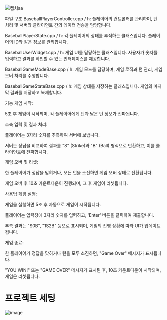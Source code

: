 

![캡처aa](https://github.com/user-attachments/assets/9f10fc54-d7c8-4aa2-ae3b-a9011c6c0929)





파일 구조
BaseballPlayerController.cpp / h: 플레이어의 컨트롤러를 관리하며, 턴 처리 및 서버와 클라이언트 간의 데이터 전송을 담당합니다.

BaseballPlayerState.cpp / h: 각 플레이어의 상태를 추적하는 클래스입니다. 플레이어의 ID와 같은 정보를 관리합니다.

BaseballUserWidget.cpp / h: 게임 UI를 담당하는 클래스입니다. 사용자가 숫자를 입력하고 결과를 확인할 수 있는 인터페이스를 제공합니다.

BaseballGameModeBase.cpp / h: 게임 모드를 담당하며, 게임 로직과 턴 관리, 게임 오버 처리를 수행합니다.

BaseballGameStateBase.cpp / h: 게임 상태를 저장하는 클래스입니다. 게임의 마지막 결과를 저장하고 복제합니다.

기능
게임 시작:

5초 후 게임이 시작되며, 각 플레이어에게 턴과 남은 턴 정보가 전파됩니다.

추측 입력 및 결과 처리:

플레이어는 3자리 숫자를 추측하여 서버에 보냅니다.

서버는 정답을 비교하여 결과를 "S" (Strike)와 "B" (Ball) 형식으로 반환하고, 이를 클라이언트에 전파합니다.

게임 오버 및 리셋:

한 플레이어가 정답을 맞히거나, 모든 턴을 소진하면 게임 오버 상태로 전환됩니다.

게임 오버 후 10초 카운트다운이 진행되며, 그 후 게임이 리셋됩니다.

사용법
게임 실행:

게임을 실행하면 5초 후 자동으로 게임이 시작됩니다.

플레이어는 입력창에 3자리 숫자를 입력하고, 'Enter' 버튼을 클릭하여 제출합니다.

추측 결과는 "S0B", "1S2B" 등으로 표시되며, 게임의 진행 상황에 따라 UI가 업데이트됩니다.

게임 종료:

한 플레이어가 정답을 맞히거나 턴을 모두 소진하면, "Game Over" 메시지가 표시됩니다.

"YOU WIN!" 또는 "GAME OVER" 메시지가 표시된 후, 10초 카운트다운이 시작되며, 게임은 리셋됩니다.


# 프로젝트 세팅
![image](https://github.com/user-attachments/assets/21fe209c-41c6-4a2c-b73b-47c7a6123aed)

